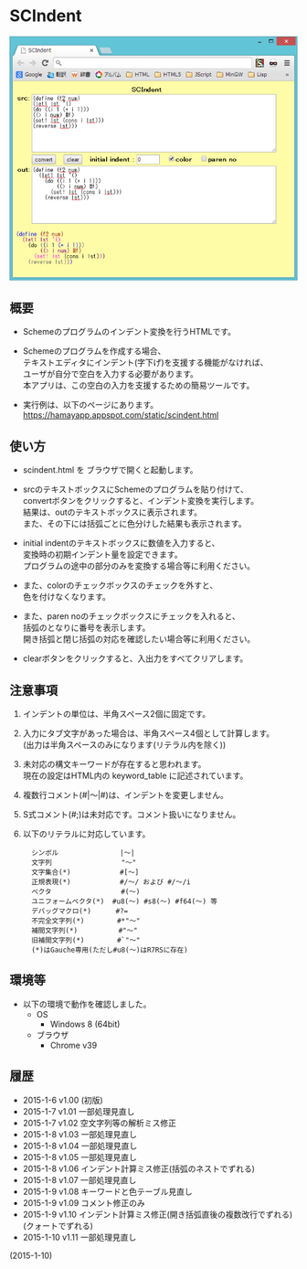 # SCIndent

![image](image.png)

## 概要
- Schemeのプログラムのインデント変換を行うHTMLです。

- Schemeのプログラムを作成する場合、  
  テキストエディタにインデント(字下げ)を支援する機能がなければ、  
  ユーザが自分で空白を入力する必要があります。  
  本アプリは、この空白の入力を支援するための簡易ツールです。

- 実行例は、以下のページにあります。  
  https://hamayapp.appspot.com/static/scindent.html


## 使い方
- scindent.html を ブラウザで開くと起動します。

- srcのテキストボックスにSchemeのプログラムを貼り付けて、  
  convertボタンをクリックすると、インデント変換を実行します。  
  結果は、outのテキストボックスに表示されます。  
  また、その下には括弧ごとに色分けした結果も表示されます。

- initial indentのテキストボックスに数値を入力すると、  
  変換時の初期インデント量を設定できます。  
  プログラムの途中の部分のみを変換する場合等に利用ください。

- また、colorのチェックボックスのチェックを外すと、  
  色を付けなくなります。

- また、paren noのチェックボックスにチェックを入れると、  
  括弧のとなりに番号を表示します。  
  開き括弧と閉じ括弧の対応を確認したい場合等に利用ください。

- clearボタンをクリックすると、入出力をすべてクリアします。


## 注意事項
1. インデントの単位は、半角スペース2個に固定です。

2. 入力にタブ文字があった場合は、半角スペース4個として計算します。  
   (出力は半角スペースのみになります(リテラル内を除く))

3. 未対応の構文キーワードが存在すると思われます。  
   現在の設定はHTML内の keyword_table に記述されています。

4. 複数行コメント(#|～|#)は、インデントを変更しません。

5. S式コメント(#;)は未対応です。コメント扱いになりません。

6. 以下のリテラルに対応しています。
   ```
     シンボル               |～|
     文字列                 "～"
     文字集合(*)            #[～]
     正規表現(*)            #/～/ および #/～/i
     ベクタ                 #(～)
     ユニフォームベクタ(*)  #u8(～) #s8(～) #f64(～) 等
     デバッグマクロ(*)      #?=
     不完全文字列(*)        #*"～"
     補間文字列(*)          #"～"
     旧補間文字列(*)        #`"～"
     (*)はGauche専用(ただし#u8(～)はR7RSに存在)
   ```


## 環境等
- 以下の環境で動作を確認しました。
  - OS
    - Windows 8 (64bit)
  - ブラウザ
    - Chrome v39

## 履歴
- 2015-1-6  v1.00 (初版)
- 2015-1-7  v1.01 一部処理見直し
- 2015-1-7  v1.02 空文字列等の解析ミス修正
- 2015-1-8  v1.03 一部処理見直し
- 2015-1-8  v1.04 一部処理見直し
- 2015-1-8  v1.05 一部処理見直し
- 2015-1-8  v1.06 インデント計算ミス修正(括弧のネストでずれる)
- 2015-1-8  v1.07 一部処理見直し
- 2015-1-9  v1.08 キーワードと色テーブル見直し
- 2015-1-9  v1.09 コメント修正のみ
- 2015-1-9  v1.10 インデント計算ミス修正(開き括弧直後の複数改行でずれる)(クォートでずれる)
- 2015-1-10 v1.11 一部処理見直し


(2015-1-10)
